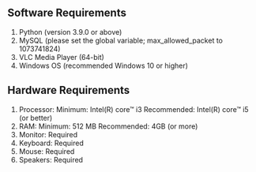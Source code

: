 ## Software Requirements
  1. Python (version 3.9.0 or above)
  2. MySQL (please set the global variable; max_allowed_packet to 1073741824)
  3. VLC Media Player (64-bit)
  4. Windows OS (recommended Windows 10 or higher)

## Hardware Requirements
  1. Processor:
          Minimum: Intel(R) core™ i3
          Recommended: Intel(R) core™ i5 (or better)
  2. RAM:
          Minimum: 512 MB
          Recommended: 4GB (or more)
  3. Monitor: Required
  4. Keyboard: Required
  5. Mouse: Required
  6. Speakers: Required

